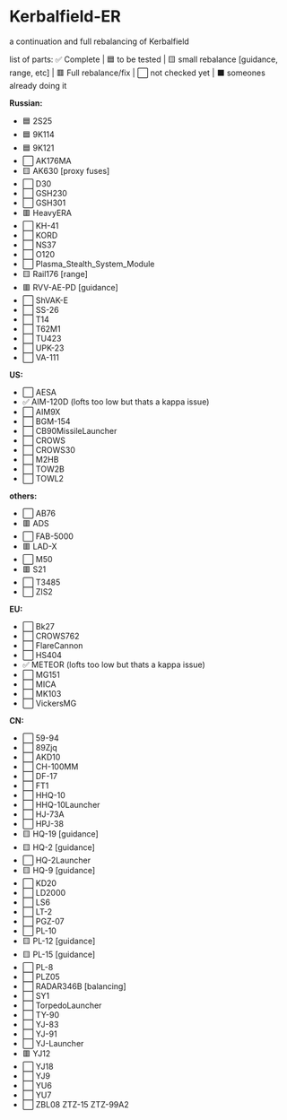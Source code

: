 # Kerbalfield-ER
a continuation and full rebalancing of Kerbalfield


list of parts:
✅ Complete | 🟦 to be tested | 🟨 small rebalance [guidance, range, etc] | 🟥 Full rebalance/fix | ⬜ not checked yet | ⬛ someones already doing it 

**Russian:**
- 🟦 2S25
- 🟦 9K114
- 🟦 9K121 
- ⬜ AK176MA 
- 🟨 AK630 [proxy fuses]
- ⬜ D30
- ⬜ GSH230
- ⬜ GSH301
- 🟥 HeavyERA
- ⬜ KH-41
- ⬜ KORD
- ⬜ NS37
- ⬜ O120
- ⬜ Plasma_Stealth_System_Module
- 🟨 Rail176 [range]
- 🟥 RVV-AE-PD [guidance]
- ⬜ ShVAK-E
- ⬜ SS-26
- ⬜ T14
- ⬜ T62M1
- ⬜ TU423
- ⬜ UPK-23
- ⬜ VA-111 

**US:**
- ⬜ AESA
- ✅ AIM-120D (lofts too low but thats a kappa issue)
- ⬜ AIM9X
- ⬜ BGM-154
- ⬜ CB90MissileLauncher
- ⬜ CROWS
- ⬜ CROWS30
- ⬜ M2HB
- ⬜ TOW2B
- ⬜ TOWL2

**others:**
- ⬜ AB76
- 🟥 ADS
- ⬜ FAB-5000
- 🟥 LAD-X
- ⬜ M50
- 🟥 S21
- ⬜ T3485
- ⬜ ZIS2

**EU:**
- ⬜ Bk27
- ⬜ CROWS762
- ⬜ FlareCannon
- ⬜ HS404
- ✅ METEOR (lofts too low but thats a kappa issue)
- ⬜ MG151
- ⬜ MICA
- ⬜ MK103
- ⬜ VickersMG

**CN:**
- ⬜ 59-94
- ⬜ 89Zjq
- ⬜ AKD10
- ⬜ CH-100MM
- ⬜ DF-17
- ⬜ FT1
- ⬜ HHQ-10
- ⬜ HHQ-10Launcher
- ⬜ HJ-73A
- ⬜ HPJ-38
- 🟨 HQ-19 [guidance]
- 🟨 HQ-2 [guidance]
- ⬜ HQ-2Launcher
- 🟨 HQ-9 [guidance]
- ⬜ KD20
- ⬜ LD2000
- ⬜ LS6
- ⬜ LT-2
- ⬜ PGZ-07
- ⬜ PL-10
- 🟨 PL-12 [guidance]
- 🟨 PL-15 [guidance]
- ⬜ PL-8
- ⬜ PLZ05
- ⬜ RADAR346B [balancing]
- ⬜ SY1
- ⬜ TorpedoLauncher
- ⬜ TY-90 
- ⬜ YJ-83
- ⬜ YJ-91
- ⬜ YJ-Launcher
- 🟥 YJ12
- ⬜ YJ18
- ⬜ YJ9
- ⬜ YU6
- ⬜ YU7
- ⬜ ZBL08
ZTZ-15
ZTZ-99A2
